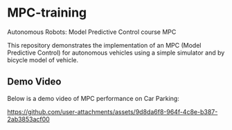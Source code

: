 # MPC-training
Autonomous Robots: Model Predictive Control course MPC

This repository demonstrates the implementation of an MPC (Model Predictive Control) for autonomous vehicles using a simple simulator and by bicycle model of vehicle.

## Demo Video

Below is a demo video of MPC performance on Car Parking:

https://github.com/user-attachments/assets/9d8da6f8-964f-4c8e-b387-2ab3853acf00

